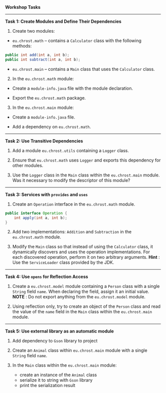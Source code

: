 **Workshop Tasks**

---

**Task 1: Create Modules and Define Their Dependencies**
1. Create two modules:

- `eu.chrost.math` – contains a `Calculator` class with the following methods:


```java
public int add(int a, int b);
public int subtract(int a, int b);
```

- `eu.chrost.main` – contains a `Main` class that uses the `Calculator` class.

2. In the `eu.chrost.math` module:
- Create a `module-info.java` file with the module declaration.

- Export the `eu.chrost.math` package.

3. In the `eu.chrost.main` module:
- Create a `module-info.java` file.

- Add a dependency on `eu.chrost.math`.

---

**Task 2: Use Transitive Dependencies**
1. Add a module `eu.chrost.utils` containing a `Logger` class.

2. Ensure that `eu.chrost.math` uses `Logger` and exports this dependency for other modules.

3. Use the `Logger` class in the `Main` class within the `eu.chrost.main` module.
   Was it necessary to modify the descriptor of this module?

---

**Task 3: Services with `provides` and `uses`**
1. Create an `Operation` interface in the `eu.chrost.math` module.

```java
public interface Operation {
    int apply(int a, int b);
}
```

2. Add two implementations: `Addition` and `Subtraction` in the `eu.chrost.math` module.

3. Modify the `Main` class so that instead of using the `Calculator` class, it dynamically discovers and uses the operation implementations.
   For each discovered operation, perform it on two arbitrary arguments.
   **Hint** : Use the `ServiceLoader` class provided by the JDK.

---

**Task 4: Use `opens` for Reflection Access**
1. Create a `eu.chrost.model` module containing a `Person` class with a single `String` field `name`.
   When declaring the field, assign it an initial value.
   **NOTE** : Do not export anything from the `eu.chrost.model` module.

2. Using reflection only, try to create an object of the `Person` class and read the value of the `name` field in the `Main` class within the `eu.chrost.main` module.

---

**Task 5: Use external library as an automatic module**
1. Add dependency to `Gson` library to project

2. Create an `Animal` class within `eu.chrost.main` module with a single `String` field `name`.

3. In the `Main` class within the `eu.chrost.main` module:
   * create an instance of the `Animal` class
   * serialize it to string with `Gson` library
   * print the serialization result

